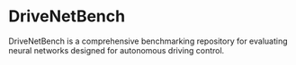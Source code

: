# DriveNetBench
DriveNetBench is a comprehensive benchmarking repository for evaluating neural networks designed for autonomous driving control.

